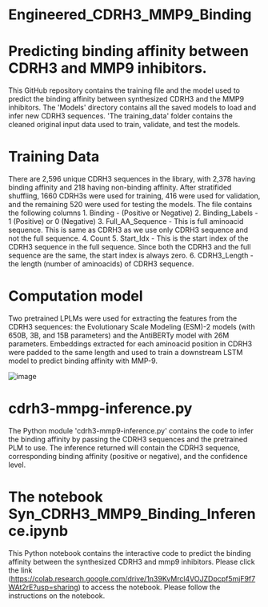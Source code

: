 # Engineered_CDRH3_MMP9_Binding
# Predicting binding affinity between CDRH3 and MMP9 inhibitors.
  This GitHub repository contains the training file and the model used to predict the binding affinity between synthesized CDRH3 and the MMP9 inhibitors. The 'Models' directory contains all the saved models to load and infer new CDRH3 sequences. 'The training_data' folder contains the cleaned original input data used to train, validate, and test the models.
# Training Data
  There are 2,596 unique CDRH3 sequences in the library, with 2,378 having binding affinity and 218 having non-binding affinity. After stratifided shuffling, 1660 CDRH3s were used for training, 416 were used for validation, and the remaining 520 were used for testing the models. The file contains the following columns
    1. Binding - (Positive or Negative)
    2. Binding_Labels - 1 (Positive) or 0 (Negative)
    3. Full_AA_Sequence - This is full aminoacid sequence. This is same as CDRH3 as we use only CDRH3 sequence and not the full sequence.
    4. Count
    5. Start_Idx - This is the start index of the CDRH3 sequence in the full sequence. Since both the CDRH3 and the full sequence are the same, the start index is always zero.
    6. CDRH3_Length - the length (number of aminoacids) of CDRH3 sequence.
# Computation model
  Two pretrained LPLMs were used for extracting the features from the CDRH3 sequences: the Evolutionary Scale Modeling (ESM)-2 models (with 650B, 3B, and 15B parameters) and the AntiBERTy model with 26M parameters. Embeddings extracted for each aminoacid position in CDRH3 were padded to the same length and used to train a downstream LSTM model to predict binding affinity with MMP-9.

![image](https://github.com/user-attachments/assets/50ecf7c8-1995-4cd6-a2eb-945cc6b6114a)
# cdrh3-mmpg-inference.py
  The Python module 'cdrh3-mmp9-inference.py' contains the code to infer the binding affinity by passing the CDRH3 sequences and the pretrained PLM to use. The inference returned will contain the CDRH3 sequence, corresponding binding affinity (positive or negative), and the confidence level.
# The notebook Syn_CDRH3_MMP9_Binding_Inference.ipynb
  This Python notebook contains the interactive code to predict the binding affinity between the synthesized CDRH3 and mmp9 inhibitors. Please click the link (https://colab.research.google.com/drive/1n39KvMrcl4VOJZDpcpf5mjF9f7WAt2rE?usp=sharing) to access the notebook. Please follow the instructions on the notebook.
